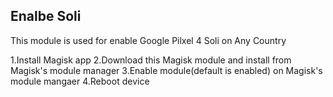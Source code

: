 ## Enalbe Soli
   This module is used for enable Google Pilxel 4 Soli on Any Country

   1.Install Magisk app
   2.Download this Magisk module and install from Magisk's module manager
   3.Enable module(default is enabled) on Magisk's module mangaer
   4.Reboot device
